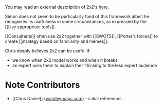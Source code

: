 You may read an external description of 2x2's [here](https://managementconsulted.com/2x2-matrix/). 


Simon does not seem to be particularly fond of this framework albeit he recognises its usefulness in some circumstances, as expressed by the [[Use appropriate tools]].

[[Consultants]] often use 2x2 together with [[SWOTS]], [[Porter’s forces]] to create [[strategy based on familiarity and memes]].

Chris deeply believes 2x2 can be useful if:
* we know when 2x2 model works and when it breaks
* an expert uses them to explain their thinking to the less expert audience

# Note Contributors
* [[Chris Daniel]] ([wardleymaps.com](https://wardleymaps.com)) - initial references